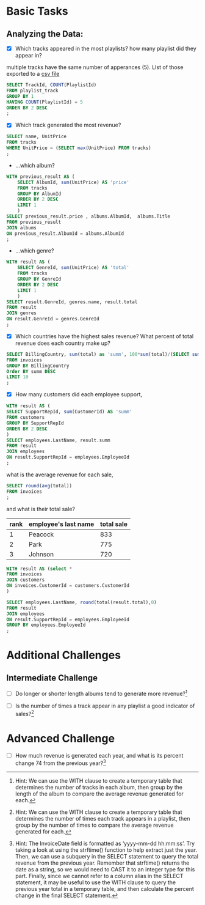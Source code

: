 # Basic Tasks

## Analyzing the Data:

- [X] Which tracks appeared in the most playlists? how many playlist did they appear in?

multiple tracks have the same number of apperances (5). LIst of those exported to a [csv file](/task-01.csv)
``` sql
SELECT TrackId, COUNT(PlaylistId)
FROM playlist_track
GROUP BY 1
HAVING COUNT(PlaylistId) = 5
ORDER BY 2 DESC
;
```
- [X] Which track generated the most revenue?
```sql
SELECT name, UnitPrice
FROM tracks
WHERE UnitPrice = (SELECT max(UnitPrice) FROM tracks)
;	
```
- ...which album?
```sql
WITH previous_result AS (
	SELECT AlbumId, sum(UnitPrice) AS 'price'
	FROM tracks
	GROUP BY AlbumId
	ORDER BY 2 DESC
	LIMIT 1
	)
SELECT previous_result.price , albums.AlbumId,  albums.Title
FROM previous_result
JOIN albums
ON previous_result.AlbumId = albums.AlbumId
;
```
- ...which genre?
```sql
WITH result AS (
	SELECT GenreId, sum(UnitPrice) AS 'total'
	FROM tracks
	GROUP BY GenreId
	ORDER BY 2 DESC
	LIMIT 1
	)
SELECT result.GenreId, genres.name, result.total
FROM result
JOIN genres
ON result.GenreId = genres.GenreId
;
```
- [X] Which countries have the highest sales revenue? What percent of total revenue does each country make up?
```sql
SELECT BillingCountry, sum(total) as 'summ', 100*sum(total)/(SELECT sum(total) from invoices)
FROM invoices
GROUP BY BillingCountry
Order BY summ DESC
LIMIT 10
;
```
- [X] How many customers did each employee support, 
```sql
WITH result AS (
SELECT SupportRepId, sum(CustomerId) AS 'summ'
FROM customers
GROUP BY SupportRepId
ORDER BY 2 DESC
)
SELECT employees.LastName, result.summ
FROM result
JOIN employees
ON result.SupportRepId = employees.EmployeeId
;
```
what is the average revenue for each sale, 
```sql
SELECT round(avg(total))
FROM invoices
;
```
and what is their total sale?

|rank|employee's last name|total sale|
|---|---|---|
|1|Peacock|833|
|2|Park|775|
|3|Johnson|720|

```sql
WITH result AS (select *
FROM invoices
JOIN customers
ON invoices.CustomerId = customers.CustomerId
)

SELECT employees.LastName, round(total(result.total),0)
FROM result
JOIN employees
ON result.SupportRepId = employees.EmployeeId
GROUP BY employees.EmployeeId
;
```
# Additional Challenges

## Intermediate Challenge

- [ ] Do longer or shorter length albums tend to generate more revenue?[^1]
[^1]: Hint: We can use the WITH clause to create a temporary table that determines the number of tracks in each album, then group by the length of the album to compare the average revenue generated for each.
- [ ] Is the number of times a track appear in any playlist a good indicator of sales?[^2]
[^2]: Hint: We can use the WITH clause to create a temporary table that determines the number of times each track appears in a playlist, then group by the number of times to compare the average revenue generated for each.

# Advanced Challenge

- [ ] How much revenue is generated each year, and what is its percent change 74 from the previous year?[^3]
[^3]: Hint: The InvoiceDate field is formatted as ‘yyyy-mm-dd hh:mm:ss’. Try taking a look at using the strftime() function to help extract just the year. Then, we can use a subquery in the SELECT statement to query the total revenue from the previous year. Remember that strftime() returns the date as a string, so we would need to CAST it to an integer type for this part. Finally, since we cannot refer to a column alias in the SELECT statement, it may be useful to use the WITH clause to query the previous year total in a temporary table, and then calculate the percent change in the final SELECT statement.
